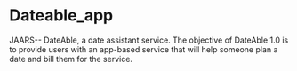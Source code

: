 # Dateable_app
JAARS-- DateAble, a date assistant service. The objective of DateAble 1.0 is to provide users with an app-based service that will help someone plan a date and bill them for the service.

